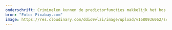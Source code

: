 ```yaml
---
onderschrift: Criminelen kunnen de predictorfuncties makkelijk het bos in sturen.
bron: "Foto: Pixabay.com"
image: https://res.cloudinary.com/ddio9vlzi/image/upload/v1680936062/sciencegeek/posts/anonymous-gda4ddd525_1920.jpg
---
```

